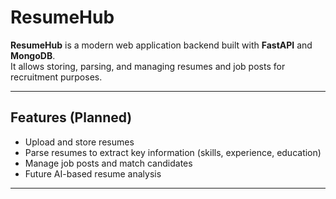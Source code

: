# ResumeHub

**ResumeHub** is a modern web application backend built with **FastAPI** and **MongoDB**.  
It allows storing, parsing, and managing resumes and job posts for recruitment purposes.

---

## Features (Planned)

- Upload and store resumes
- Parse resumes to extract key information (skills, experience, education)
- Manage job posts and match candidates
- Future AI-based resume analysis

---
